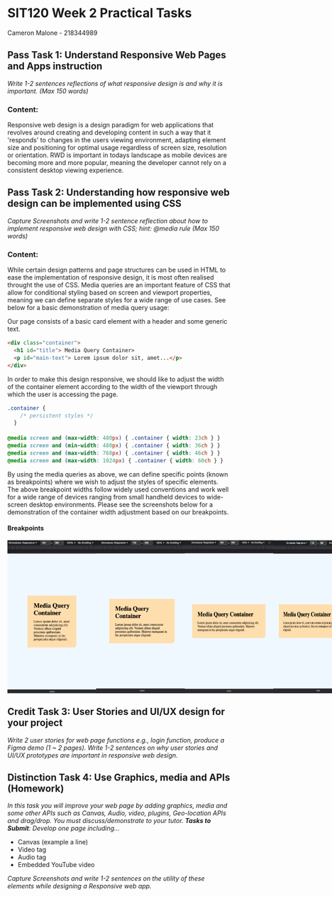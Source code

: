 # SIT120 Week 2 Practical Tasks
Cameron Malone - 218344989

## Pass Task 1: Understand Responsive Web Pages and Apps instruction
_Write 1-2 sentences reflections of what responsive design is and why it is important. (Max 150 words)_

### Content:
  Responsive web design is a design paradigm for web applications that revolves around
  creating and developing content in such a way that it 'responds' to changes in
  the users viewing environment, adapting element size and positioning for optimal
  usage regardless of screen size, resolution or orientation. RWD is important in todays
  landscape as mobile devices are becoming more and more popular, meaning the developer
  cannot rely on a consistent desktop viewing experience.

## Pass Task 2: Understanding how responsive web design can be implemented using CSS
_Capture Screenshots and write 1-2 sentence reflection about how to implement responsive web design with CSS; hint: @media rule (Max 150 words)_

### Content: 
  While certain design patterns and page structures can be used in HTML to ease the implementation
  of responsive design, it is most often realised throught the use of CSS. Media queries are an important
  feature of CSS that allow for conditional styling based on screen and viewport properties,
  meaning we can define separate styles for a wide range of use cases. See below for a basic demonstration
  of media query usage:

  Our page consists of a basic card element with a header and some generic text.

  ```html
  <div class="container">
    <h1 id="title"> Media Query Container>
    <p id="main-text"> Lorem ipsum dolor sit, amet...</p>
  </div>
  ```

  In order to make this design responsive, we should like to adjust the width of the container element
  according to the width of the viewport through which the user is accessing the page. 

  ```css
  .container {
      /* persistent styles */
    }

  @media screen and (max-width: 480px) { .container { width: 23ch } }
  @media screen and (min-width: 480px) { .container { width: 36ch } }
  @media screen and (max-width: 768px) { .container { width: 46ch } }
  @media screen and (max-width: 1024px) { .container { width: 60ch } }
  ```

  By using the media queries as above, we can define specific points (known as breakpoints) where we
  wish to adjust the styles of specific elements. The above breakpoint widths follow widely used conventions
  and work well for a wide range of devices ranging from small handheld devices to wide-screen desktop environments.
  Please see the screenshots below for a demonstration of the container width adjustment based on our breakpoints.

  #### Breakpoints
  <div class="container" style="display: flex">
    <img src="./Task_2_Media_Queries/tiny.png" width="200">
    <img src="./Task_2_Media_Queries/small.png" width="200">
    <img src="./Task_2_Media_Queries/medium.png" width="200">
    <img src="./Task_2_Media_Queries/large.png" width="200">
  </div>

## Credit Task 3: User Stories and UI/UX design for your project
_Write 2 user stories for web page functions e.g., login function, produce a Figma demo (1 ~ 2 pages). Write 1-2 sentences on why user stories and UI/UX prototypes are important
in responsive web design._

## Distinction Task 4: Use Graphics, media and APIs (Homework)
_In this task you will improve your web page by adding graphics, media and some other APIs such as Canvas,
Audio, video, plugins, Geo-location APIs and drag/drop. You must discuss/demonstrate to your tutor.
**Tasks to Submit**: Develop one page including..._
- Canvas (example a line)
- Video tag
- Audio tag
- Embedded YouTube video

_Capture Screenshots and write 1-2 sentences on the utility of these elements while designing a Responsive
web app._
